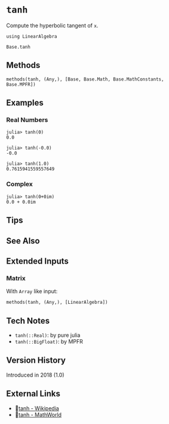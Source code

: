 # `tanh`

Compute the hyperbolic tangent of `x`.

```@setup repl_only
using LinearAlgebra
```
```@docs
Base.tanh
```


## Methods

```@repl
methods(tanh, (Any,), [Base, Base.Math, Base.MathConstants, Base.MPFR])
```


## Examples

### Real Numbers
```jldoctest
julia> tanh(0)
0.0

julia> tanh(-0.0)
-0.0

julia> tanh(1.0)
0.7615941559557649
```

### Complex
```jldoctest
julia> tanh(0+0im)
0.0 + 0.0im
```

## Tips


## See Also



## Extended Inputs

### Matrix
With `Array` like input:
```@repl repl_only
methods(tanh, (Any,), [LinearAlgebra])
```


## Tech Notes

- `tanh(::Real)`: by pure julia
- `tanh(::BigFloat)`: by MPFR


## Version History

Introduced in 2018 (1.0)


## External Links
- 🔗[tanh - Wikipedia](https://en.wikipedia.org/wiki/ )
- 🔗[tanh - MathWorld](https://mathworld.wolfram.com/ )
